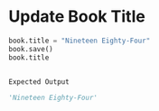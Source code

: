 # Update Book Title

```python
book.title = "Nineteen Eighty-Four"
book.save()
book.title


Expected Output

'Nineteen Eighty-Four'